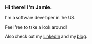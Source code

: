 <!--
**JamieDanielson/jamiedanielson** is a ✨ _special_ ✨ repository because its `README.md` (this file) appears on your GitHub profile.

Here are some ideas to get you started:

- 🔭 I’m currently working on ...
- 🌱 I’m currently learning ...
- 👯 I’m looking to collaborate on ...
- 🤔 I’m looking for help with ...
- 💬 Ask me about ...
- 📫 How to reach me: ...
- 😄 Pronouns: ...
- ⚡ Fun fact: ...
-->

### Hi there! I'm Jamie.

I'm a software developer in the US.

Feel free to take a look around!

Also check out my [LinkedIn](https://www.linkedin.com/in/jamiedanielson/) and my [blog](https://jamiedanielson.com/).

